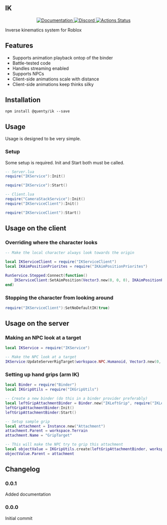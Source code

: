 ## IK
<div align="center">
  <a href="http://quenty.github.io/api/">
    <img src="https://img.shields.io/badge/docs-website-green.svg" alt="Documentation" />
  </a>
  <a href="https://discord.gg/mhtGUS8">
    <img src="https://img.shields.io/badge/discord-nevermore-blue.svg" alt="Discord" />
  </a>
  <a href="https://github.com/Quenty/NevermoreEngine/actions">
    <img src="https://github.com/Quenty/NevermoreEngine/workflows/luacheck/badge.svg" alt="Actions Status" />
  </a>
</div>

Inverse kinematics system for Roblox

## Features

* Supports animation playback ontop of the binder
* Battle-tested code
* Handles streaming enabled
* Supports NPCs
* Client-side animations scale with distance
* Client-side animations keep thinks silky

## Installation
```
npm install @quenty/ik --save
```

## Usage
Usage is designed to be very simple.

### Setup
Some setup is required. Init and Start both must be called.

```lua
-- Server.lua
require("IKService"):Init()

require("IKService"):Start()
```

```lua
-- Client.lua
require("CameraStackService"):Init()
require("IKServiceClient"):Init()

require("IKServiceClient"):Start()
```

## Usage on the client

### Overriding where the character looks
```lua
-- Make the local character always look towards the origin

local IKServiceClient = require("IKServiceClient")
local IKAimPositionPriorites = require("IKAimPositionPriorites")

RunService.Stepped:Connect(function()
	IKServiceClient:SetAimPosition(Vector3.new(0, 0, 0), IKAimPositionPriorites.HIGH)
end)
```

### Stopping the character from looking around
```lua
require("IKServiceClient"):SetNoDefaultIK(true)
```

## Usage on the server

### Making an NPC look at a target
```lua
local IKService = require("IKService")

-- Make the NPC look at a target
IKService:UpdateServerRigTarget(workspace.NPC.Humanoid, Vector3.new(0, 0, 0))
```

### Setting up hand grips (arm IK)
```lua
local Binder = require("Binder")
local IKGripUtils = require("IKGripUtils")

-- Create a new binder (do this in a binder provider preferably)
local leftGripAttachmentBinder = Binder.new("IKLeftGrip", require("IKLeftGrip"))
leftGripAttachmentBinder:Init()
leftGripAttachmentBinder:Start()

-- Setup sample grip
local attachment = Instance.new("Attachment")
attachment.Parent = workspace.Terrain
attachment.Name = "GripTarget"

-- This will make the NPC try to grip this attachment
local objectValue = IKGripUtils.create(leftGripAttachmentBinder, workspace.NPC.Humanoid)
objectValue.Parent = attachment
```
## Changelog

### 0.0.1
Added documentation

### 0.0.0
Initial commit